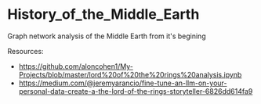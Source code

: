 # History_of_the_Middle_Earth
Graph network analysis of the Middle Earth from it's begining

Resources:
* https://github.com/aloncohen1/My-Projects/blob/master/lord%20of%20the%20rings%20analysis.ipynb
* https://medium.com/@jeremyarancio/fine-tune-an-llm-on-your-personal-data-create-a-the-lord-of-the-rings-storyteller-6826dd614fa9
